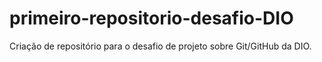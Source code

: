 # primeiro-repositorio-desafio-DIO
Criação de repositório para o desafio de projeto sobre Git/GitHub da DIO.
